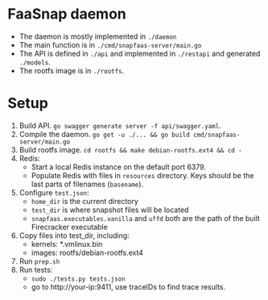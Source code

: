 # FaaSnap daemon
- The daemon is mostly implemented in `./daemon`
- The main function is in `./cmd/snapfaas-server/main.go`
- The API is defined in `./api` and implemented in `./restapi` and generated `./models`.
- The rootfs image is in `./rootfs`.

# Setup
1. Build API. `go swagger generate server -f api/swagger.yaml`.
1. Compile the daemon. `go get -u ./... && go build cmd/snapfaas-server/main.go`
2. Build rootfs image. `cd rootfs && make debian-rootfs.ext4 && cd -`
3. Redis:
    - Start a local Redis instance on the default port 6379.
    - Populate Redis with files in `resources` directory. Keys should be the last parts of filenames (`basename`).
4. Configure `test.json`:
    - `home_dir` is the current directory
    - `test_dir` is where snapshot files will be located
    - `snapfaas.executables.vanilla` and `uffd` both are the path of the built Firecracker executable
5. Copy files into test_dir, including:
    - kernels: *.vmlinux.bin
    - images: rootfs/debian-rootfs.ext4
6. Run `prep.sh`
7. Run tests:
    - `sudo ./tests.py tests.json`
    - go to http://your-ip:9411, use traceIDs to find trace results.

